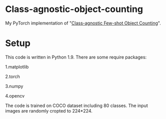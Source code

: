 # Class-agnostic-object-counting


My PyTorch implementation of "[Class-agnostic Few-shot Object Counting](https://openaccess.thecvf.com/content/WACV2021/papers/Yang_Class-Agnostic_Few-Shot_Object_Counting_WACV_2021_paper.pdf)".

# Setup

This code is written in Python 1.9. There are some require packages:

1.matplotlib

2.torch

3.numpy

4.opencv

The code is trained on COCO dataset including 80 classes. The input images are randomly cropted to 224*224.




